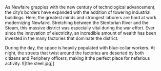 As Newfaire grapples with the new century of technological advancement, the city’s borders have expanded with the addition of towering industrial buildings. Here, the greatest minds and strongest laborers are hard at work modernizing Newfaire. Stretching between the Stentorian River and the Steam, this massive district was especially vital during the war effort. Ever since the innovation of electricity, an incredible amount of wealth has been invested in the many factories that dominate the district.

During the day, the space is heavily populated with blue-collar workers. At night, the streets that twist around the factories are deserted by both citizens and Periphery officers, making it the perfect place for nefarious activity.
![[the steel.jpg]]